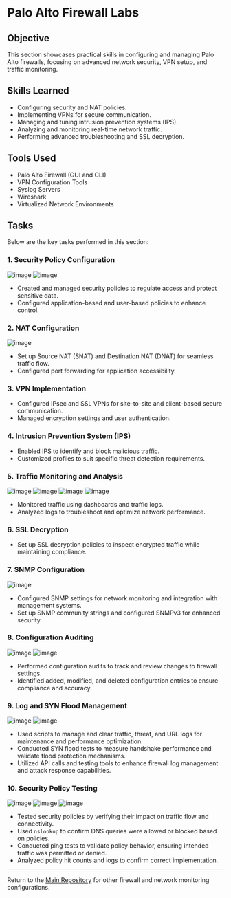 # Palo Alto Firewall Labs

## Objective
This section showcases practical skills in configuring and managing Palo Alto firewalls, focusing on advanced network security, VPN setup, and traffic monitoring.

## Skills Learned
- Configuring security and NAT policies.
- Implementing VPNs for secure communication.
- Managing and tuning intrusion prevention systems (IPS).
- Analyzing and monitoring real-time network traffic.
- Performing advanced troubleshooting and SSL decryption.

## Tools Used
- Palo Alto Firewall (GUI and CLI)
- VPN Configuration Tools
- Syslog Servers
- Wireshark
- Virtualized Network Environments

## Tasks
Below are the key tasks performed in this section:

### 1. Security Policy Configuration
![image](https://github.com/user-attachments/assets/77508909-218e-4f86-89f9-2e7318b4e983)
![image](https://github.com/user-attachments/assets/9f528512-7462-45af-b340-cc76631ff757)
- Created and managed security policies to regulate access and protect sensitive data.
- Configured application-based and user-based policies to enhance control.

### 2. NAT Configuration
![image](https://github.com/user-attachments/assets/76b88512-95b7-42f2-8380-5918874fd072)

- Set up Source NAT (SNAT) and Destination NAT (DNAT) for seamless traffic flow.
- Configured port forwarding for application accessibility.

### 3. VPN Implementation
- Configured IPsec and SSL VPNs for site-to-site and client-based secure communication.
- Managed encryption settings and user authentication.

### 4. Intrusion Prevention System (IPS)
- Enabled IPS to identify and block malicious traffic.
- Customized profiles to suit specific threat detection requirements.

### 5. Traffic Monitoring and Analysis
![image](https://github.com/user-attachments/assets/ebcaeeda-5286-411b-ab3b-e1c36cc3e05c)
![image](https://github.com/user-attachments/assets/11add58a-282e-4d4e-a46d-c466e1c151bd)
![image](https://github.com/user-attachments/assets/fbde1f2a-e776-40da-be29-1024c8338700)
![image](https://github.com/user-attachments/assets/ffd36108-0274-4a80-af6d-5647f414b8a2)


- Monitored traffic using dashboards and traffic logs.
- Analyzed logs to troubleshoot and optimize network performance.

### 6. SSL Decryption
- Set up SSL decryption policies to inspect encrypted traffic while maintaining compliance.

### 7. SNMP Configuration
![image](https://github.com/user-attachments/assets/44c66c26-454d-4059-8a60-17603638cf41)
- Configured SNMP settings for network monitoring and integration with management systems.
- Set up SNMP community strings and configured SNMPv3 for enhanced security.

### 8. Configuration Auditing
![image](https://github.com/user-attachments/assets/8cb88003-3ff0-4340-9786-cf19d8352286)
![image](https://github.com/user-attachments/assets/9d67a2ca-1270-4681-b887-e58179e92f1c)
- Performed configuration audits to track and review changes to firewall settings.
- Identified added, modified, and deleted configuration entries to ensure compliance and accuracy.

### 9. Log and SYN Flood Management
![image](https://github.com/user-attachments/assets/8285faaa-cc2f-4b6d-9bb2-2813f80585b5)
![image](https://github.com/user-attachments/assets/c121cd26-4194-4a6b-bc5b-6760ba8e4d72)
- Used scripts to manage and clear traffic, threat, and URL logs for maintenance and performance optimization.
- Conducted SYN flood tests to measure handshake performance and validate flood protection mechanisms.
- Utilized API calls and testing tools to enhance firewall log management and attack response capabilities.

### 10. Security Policy Testing
![image](https://github.com/user-attachments/assets/f6909dfa-c870-4d18-8805-32f302faedc0)
![image](https://github.com/user-attachments/assets/0fae6216-fe96-4b7e-84f8-44250699018a)
![image](https://github.com/user-attachments/assets/3e98913a-66d7-4ccf-9386-9614447506d9)

- Tested security policies by verifying their impact on traffic flow and connectivity.
- Used `nslookup` to confirm DNS queries were allowed or blocked based on policies.
- Conducted ping tests to validate policy behavior, ensuring intended traffic was permitted or denied.
- Analyzed policy hit counts and logs to confirm correct implementation.

---

Return to the [Main Repository](../README.md) for other firewall and network monitoring configurations.

